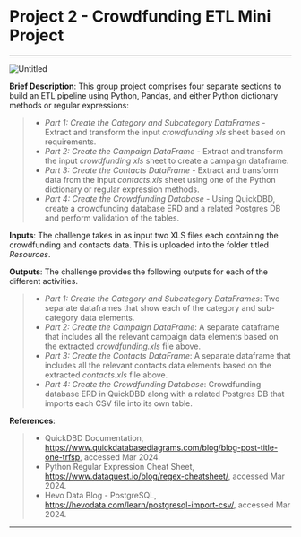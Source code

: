 # Project 2 - Crowdfunding ETL Mini Project
---

![Untitled](https://github.com/Adykey79/Crowdfunding_ETL/assets/149746353/1091b475-6890-4082-b1bb-82f6511f762f)


**Brief Description**: This group project comprises four separate sections to build an ETL pipeline using Python, Pandas, and either Python dictionary methods or regular expressions:
> - *Part 1: Create the Category and Subcategory DataFrames* - Extract and transform the input *crowdfunding xls* sheet based on requirements.
> - *Part 2: Create the Campaign DataFrame* - Extract and transform the input *crowdfunding xls* sheet to create a campaign dataframe.
> - *Part 3: Create the Contacts DataFrame* - Extract and transform data from the input *contacts.xls* sheet using one of the Python dictionary or regular expression methods.
> - *Part 4: Create the Crowdfunding Database* - Using QuickDBD, create a crowdfunding database ERD and a related Postgres DB and perform validation of the tables.<br>

**Inputs**: The challenge takes in as input two XLS files each containing the crowdfunding and contacts data. This is uploaded into the folder titled *Resources*.<br>

**Outputs**: The challenge provides the following outputs for each of the different activities.
> - *Part 1: Create the Category and Subcategory DataFrames*: Two separate dataframes that show each of the category and sub-category data elements.    
> - *Part 2: Create the Campaign DataFrame*: A separate dataframe that includes all the relevant campaign data elements based on the extracted *crowdfunding.xls* file above. 
> - *Part 3: Create the Contacts DataFrame*: A separate dataframe that includes all the relevant contacts data elements based on the extracted *contacts.xls* file above.
> - *Part 4: Create the Crowdfunding Database*: Crowdfunding database ERD in QuickDBD along with a related Postgres DB that imports each CSV file into its own table. 

**References**:
> - QuickDBD Documentation, https://www.quickdatabasediagrams.com/blog/blog-post-title-one-trfsp, accessed Mar 2024.
> - Python Regular Expression Cheat Sheet, https://www.dataquest.io/blog/regex-cheatsheet/, accessed Mar 2024.
> - Hevo Data Blog - PostgreSQL, https://hevodata.com/learn/postgresql-import-csv/, accessed Mar 2024. 
---
